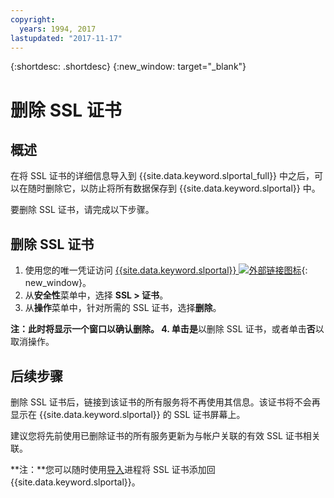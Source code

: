 ```yaml
---
copyright:
  years: 1994, 2017
lastupdated: "2017-11-17"
---
```


{:shortdesc: .shortdesc}
{:new_window: target="_blank"}

# 删除 SSL 证书

## 概述

在将 SSL 证书的详细信息导入到 {{site.data.keyword.slportal_full}} 中之后，可以在随时删除它，以防止将所有数据保存到 {{site.data.keyword.slportal}} 中。

要删除 SSL 证书，请完成以下步骤。

## 删除 SSL 证书

1. 使用您的唯一凭证访问 [{{site.data.keyword.slportal}} ![外部链接图标](../../icons/launch-glyph.svg "外部链接图标")](https://control.softlayer.com/){: new_window}。
2. 从**安全性**菜单中，选择 **SSL > 证书**。
3. 从**操作**菜单中，针对所需的 SSL 证书，选择**删除**。

  **注：**此时将显示一个窗口以确认删除。
4. 单击**是**以删除 SSL 证书，或者单击**否**以取消操作。

## 后续步骤

删除 SSL 证书后，链接到该证书的所有服务将不再使用其信息。该证书将不会再显示在 {{site.data.keyword.slportal}} 的 SSL 证书屏幕上。

建议您将先前使用已删除证书的所有服务更新为与帐户关联的有效 SSL 证书相关联。

**注：**您可以随时使用[导入](import-ssl-certificate.html)进程将 SSL 证书添加回 {{site.data.keyword.slportal}}。
